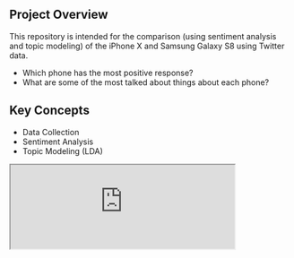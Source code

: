 ## Project Overview

This repository is intended for the comparison (using sentiment analysis and topic modeling) of the iPhone X and Samsung Galaxy S8 using Twitter data.

- Which phone has the most positive response?
- What are some of the most talked about things about each phone?

## Key Concepts

- Data Collection
- Sentiment Analysis
- Topic Modeling (LDA)

<!-- Override Gist styling -->
<style type="text/css">
  iframe{background-color: #0a0a0a;}
  div.gist-syntax {background-color:#0a0a0a!important;}
  div.gist {color:#ccc!important;}
  span.nt, span.kd, span.k, span.o{color:aliceblue!important;}
  .gist .gist-file{border-color:#444!important;}
  .gist .gist-file .gist-meta{background-color:#0a0a0a!important;}
</style>
  
<!-- Embed Gist result from Rawgit -->

<iframe src="https://cdn.rawgit.com/ahipolito94/raw/a52686c4ca42909a43a1dbac744689aa/index.html" style="background-color: #0a0a0a;" width="400"></iframe>


<!-- Embed Gist -->

<script src="https://gist.github.com/ahipolito94/a52686c4ca42909a43a1dbac744689aa.js"></script>

